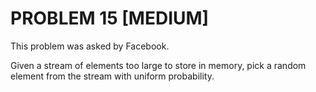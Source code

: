 # PROBLEM 15 [MEDIUM]

This problem was asked by Facebook.

Given a stream of elements too large to store in memory, pick a random element from the stream with uniform probability.
